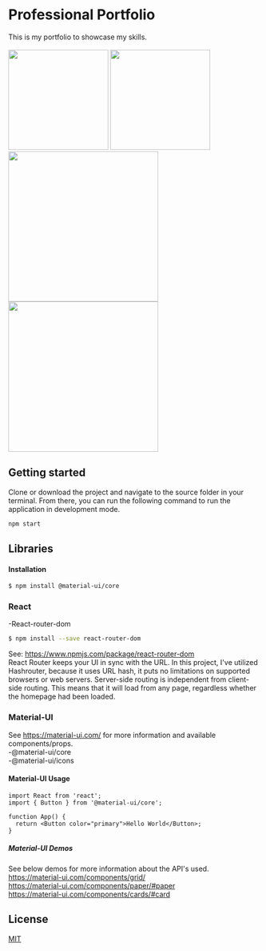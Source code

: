 # Professional Portfolio
This is my portfolio to showcase my skills. <br> <br>
<a href="url"><img src="https://i.imgur.com/Dw97S9N.png" height="200"  ></a>
<a href="url"><img src="https://i.imgur.com/AdVYDUb.png" height="200"  ></a>
<a href="url"><img src="https://i.imgur.com/Xl7PrRW.png" height="300"  ></a>
<a href="url"><img src="https://i.imgur.com/KOcjNXv.png" height="300"  ></a>

## Getting started
Clone or download the project and navigate to the source folder in your terminal. From there, you can run the following command to run the application in development mode.
```bash 
npm start
```

## Libraries
#### Installation
```bash
$ npm install @material-ui/core
```

### React
-React-router-dom
```bash
$ npm install --save react-router-dom
```
See: https://www.npmjs.com/package/react-router-dom <br>
React Router keeps your UI in sync with the URL. In this project, I've utilized Hashrouter, because it uses URL hash, it puts no limitations on supported browsers or web servers. Server-side routing is independent from client-side routing. This means that it will load from any page, regardless whether the homepage had been loaded.

### Material-UI
See https://material-ui.com/ for more information and available components/props.
<br>-@material-ui/core
<br>-@material-ui/icons


#### Material-UI Usage 
```
import React from 'react';
import { Button } from '@material-ui/core';

function App() {
  return <Button color="primary">Hello World</Button>;
}
```
##### Material-UI Demos
See below demos for more information about the API's used.
<br>https://material-ui.com/components/grid/
<br>https://material-ui.com/components/paper/#paper
<br>https://material-ui.com/components/cards/#card

## License
[MIT](https://github.com/Isaidhello/AXI/blob/master/LICENSE)
